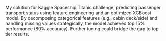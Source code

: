 My solution for Kaggle Spaceship Titanic challenge, predicting passenger transport status using feature engineering and an optimized XGBoost model. By decomposing categorical features (e.g., cabin deck/side) and handling missing values strategically, the model achieved top 15% performance (80% accuracy). Further tuning could bridge the gap to top-tier results.


